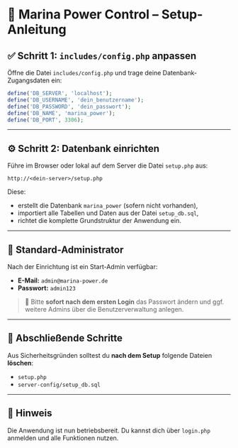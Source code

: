 # 📘 Marina Power Control – Setup-Anleitung

## ✅ Schritt 1: `includes/config.php` anpassen

Öffne die Datei `includes/config.php` und trage deine Datenbank-Zugangsdaten ein:

```php
define('DB_SERVER', 'localhost');
define('DB_USERNAME', 'dein_benutzername');
define('DB_PASSWORD', 'dein_passwort');
define('DB_NAME', 'marina_power');
define('DB_PORT', 3306);
```

---

## ⚙️ Schritt 2: Datenbank einrichten

Führe im Browser oder lokal auf dem Server die Datei `setup.php` aus:

```
http://<dein-server>/setup.php
```

Diese:

- erstellt die Datenbank `marina_power` (sofern nicht vorhanden),
- importiert alle Tabellen und Daten aus der Datei `setup_db.sql`,
- richtet die komplette Grundstruktur der Anwendung ein.

---

## 👤 Standard-Administrator

Nach der Einrichtung ist ein Start-Admin verfügbar:

- **E-Mail:** `admin@marina-power.de`
- **Passwort:** `admin123`

> 🔐 Bitte **sofort nach dem ersten Login** das Passwort ändern und ggf. weitere Admins über die Benutzerverwaltung anlegen.

---

## 🧹 Abschließende Schritte

Aus Sicherheitsgründen solltest du **nach dem Setup** folgende Dateien **löschen**:

- `setup.php`
- `server-config/setup_db.sql`

---

## 📍 Hinweis

Die Anwendung ist nun betriebsbereit. Du kannst dich über `login.php` anmelden und alle Funktionen nutzen.
